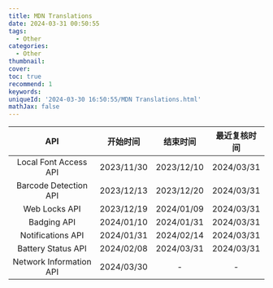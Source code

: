 ```yaml
---
title: MDN Translations
date: 2024-03-31 00:50:55
tags:
  - Other
categories:
  - Other
thumbnail:
cover:
toc: true
recommend: 1
keywords:
uniqueId: '2024-03-30 16:50:55/MDN Translations.html'
mathJax: false
---
```


| API | 开始时间 | 结束时间 | 最近复核时间 |
| :---: | :---: | :---: | :---: |
| Local Font Access API | 2023/11/30 | 2023/12/10 | 2024/03/31 |
| Barcode Detection API | 2023/12/13 | 2023/12/20 | 2024/03/31 |
| Web Locks API | 2023/12/19 | 2024/01/09 | 2024/03/31 |
| Badging API | 2024/01/10 | 2024/01/31 | 2024/03/31 |
| Notifications API | 2024/01/31 | 2024/02/14 | 2024/03/31 |
| Battery Status API | 2024/02/08 | 2024/03/31 | 2024/03/31 |
| Network Information API | 2024/03/30 | - | - |

